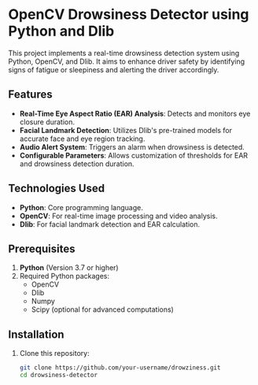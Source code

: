 # OpenCV Drowsiness Detector using Python and Dlib

This project implements a real-time drowsiness detection system using Python, OpenCV, and Dlib. It aims to enhance driver safety by identifying signs of fatigue or sleepiness and alerting the driver accordingly.

## Features

- **Real-Time Eye Aspect Ratio (EAR) Analysis**: Detects and monitors eye closure duration.
- **Facial Landmark Detection**: Utilizes Dlib's pre-trained models for accurate face and eye region tracking.
- **Audio Alert System**: Triggers an alarm when drowsiness is detected.
- **Configurable Parameters**: Allows customization of thresholds for EAR and drowsiness detection duration.

## Technologies Used

- **Python**: Core programming language.
- **OpenCV**: For real-time image processing and video analysis.
- **Dlib**: For facial landmark detection and EAR calculation.

## Prerequisites

1. **Python** (Version 3.7 or higher)
2. Required Python packages:
   - OpenCV
   - Dlib
   - Numpy
   - Scipy (optional for advanced computations)

## Installation

1. Clone this repository:
   ```bash
   git clone https://github.com/your-username/drowziness.git
   cd drowsiness-detector
